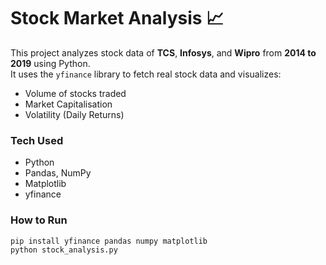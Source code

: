 # Stock Market Analysis 📈

This project analyzes stock data of **TCS**, **Infosys**, and **Wipro** from **2014 to 2019** using Python.  
It uses the `yfinance` library to fetch real stock data and visualizes:  

- Volume of stocks traded  
- Market Capitalisation  
- Volatility (Daily Returns)  

### Tech Used
- Python  
- Pandas, NumPy  
- Matplotlib  
- yfinance  

### How to Run
```bash
pip install yfinance pandas numpy matplotlib
python stock_analysis.py
